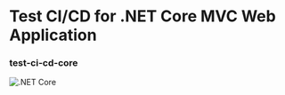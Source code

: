 # Test CI/CD for .NET Core MVC Web Application
### test-ci-cd-core

![.NET Core](https://github.com/3GMConsulting/test-ci-cd-core/workflows/.NET%20Core/badge.svg?branch=master&event=push)

